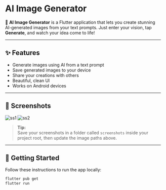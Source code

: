# AI Image Generator

🎨 **AI Image Generator** is a Flutter application that lets you create stunning AI-generated images from your text prompts. Just enter your vision, tap **Generate**, and watch your idea come to life!

---

## ✨ Features

- Generate images using AI from a text prompt
- Save generated images to your device
- Share your creations with others
- Beautiful, clean UI
- Works on Android devices

---

## 📸 Screenshots
![ss1](https://github.com/user-attachments/assets/dc44d058-5234-4ad1-9618-2aee93b78928)
![ss2](https://github.com/user-attachments/assets/59d400a9-212f-4ca8-ab42-8667cc12bfaa)


> **Tip:**  
> Save your screenshots in a folder called `screenshots` inside your project root, then update the image paths above.  

---

## 🚀 Getting Started

Follow these instructions to run the app locally:

```bash
flutter pub get
flutter run
